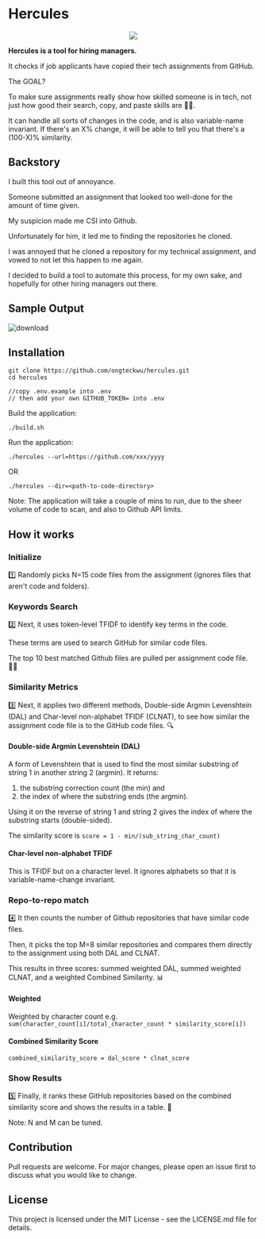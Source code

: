 # Hercules
<p align="center">
  <img src="https://github.com/ongteckwu/hercules/assets/3834724/d12eca5b-ffff-4875-af66-e277be3a3124" />
</p>

**Hercules is a tool for hiring managers.**

It checks if job applicants have copied their tech assignments from GitHub.

The GOAL? 

To make sure assignments really show how skilled someone is in tech, not just how good their search, copy, and paste skills are 🚫📑.

It can handle all sorts of changes in the code, and is also variable-name invariant. If there's an X% change, it will be able to tell you that there's a (100-X)% similarity.

## Backstory

I built this tool out of annoyance.

Someone submitted an assignment that looked too well-done for the amount of time given.

My suspicion made me CSI into Github.

Unfortunately for him, it led me to finding the repositories he cloned.

I was annoyed that he cloned a repository for my technical assignment, and vowed to not let this happen to me again.

I decided to build a tool to automate this process, for my own sake, and hopefully for other hiring managers out there.

## Sample Output
![download](https://github.com/ongteckwu/hercules/assets/3834724/b464b537-8c85-4f91-9b6c-ebfe3b020d37)

## Installation

```
git clone https://github.com/ongteckwu/hercules.git
cd hercules

//copy .env.example into .env
// then add your own GITHUB_TOKEN= into .env
```

Build the application:
```
./build.sh
```

Run the application:
```
./hercules --url=https://github.com/xxx/yyyy
```
OR
```
./hercules --dir=<path-to-code-directory>
```

Note: The application will take a couple of mins to run, due to the sheer volume of code to scan, and also to Github API limits.

## How it works

### Initialize

1️⃣ Randomly picks N=15 code files from the assignment (ignores files that aren't code and folders).

### Keywords Search
2️⃣ Next, it uses token-level TFIDF to identify key terms in the code. 

These terms are used to search GitHub for similar code files. 

The top 10 best matched Github files are pulled per assignment code file. 🕵️‍♂️

### Similarity Metrics

3️⃣ Next, it applies two different methods, Double-side Argmin Levenshtein (DAL) and Char-level non-alphabet TFIDF (CLNAT), to see how similar the assignment code file is to the GitHub code files. 🔍 

#### Double-side Argmin Levenshtein (DAL)
A form of Levenshtein that is used to find the most similar substring of string 1 in another string 2 (argmin). 
It returns:
1. the substring correction count (the min) and
2. the index of where the substring ends (the argmin).

Using it on the reverse of string 1 and string 2 gives the index of where the substring starts (double-sided).

The similarity score is `score = 1 - min/(sub_string_char_count)`

#### Char-level non-alphabet TFIDF
This is TFIDF but on a character level. It ignores alphabets so that it is variable-name-change invariant.

### Repo-to-repo match

4️⃣ It then counts the number of Github repositories that have similar code files. 

Then, it picks the top M=8 similar repositories and compares them directly to the assignment using both DAL and CLNAT. 

This results in three scores: summed weighted DAL, summed weighted CLNAT, and a weighted Combined Similarity. 📊

#### Weighted
Weighted by character count e.g. `sum(character_count[i]/total_character_count * similarity_score[i])`

#### Combined Similarity Score
`combined_similarity_score = dal_score * clnat_score`

### Show Results
5️⃣  Finally, it ranks these GitHub repositories based on the combined similarity score and shows the results in a table. 📝

Note: N and M can be tuned.

## Contribution
Pull requests are welcome. For major changes, please open an issue first to discuss what you would like to change.

## License
This project is licensed under the MIT License - see the LICENSE.md file for details.
